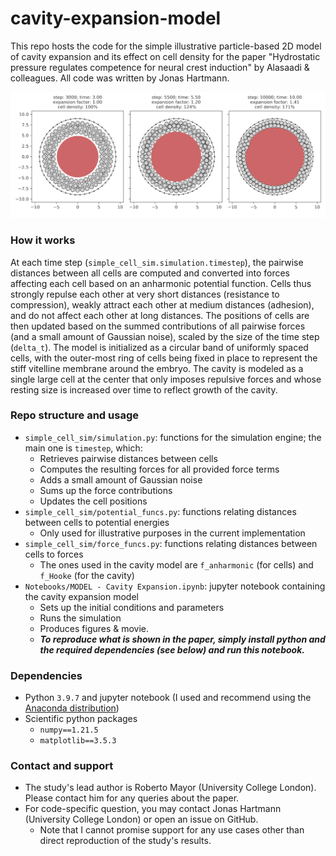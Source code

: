 # cavity-expansion-model

This repo hosts the code for the simple illustrative particle-based 2D model of cavity expansion and its effect on cell density for the paper "Hydrostatic pressure regulates competence for neural crest induction" by Alasaadi & colleagues. All code was written by Jonas Hartmann.

![example figure](example_fig.png)

### How it works

At each time step (`simple_cell_sim.simulation.timestep`), the pairwise distances between all cells are computed and converted into forces affecting each cell based on an anharmonic potential function. Cells thus strongly repulse each other at very short distances (resistance to compression), weakly attract each other at medium distances (adhesion), and do not affect each other at long distances. The positions of cells are then updated based on the summed contributions of all pairwise forces (and a small amount of Gaussian noise), scaled by the size of the time step (`delta_t`). The model is initialized as a circular band of uniformly spaced cells, with the outer-most ring of cells being fixed in place to represent the stiff vitelline membrane around the embryo. The cavity is modeled as a single large cell at the center that only imposes repulsive forces and whose resting size is increased over time to reflect growth of the cavity.


### Repo structure and usage

- `simple_cell_sim/simulation.py`: functions for the simulation engine; the main one is `timestep`, which:
    - Retrieves pairwise distances between cells
    - Computes the resulting forces for all provided force terms
    - Adds a small amount of Gaussian noise
    - Sums up the force contributions
    - Updates the cell positions
- `simple_cell_sim/potential_funcs.py`: functions relating distances between cells to potential energies
    - Only used for illustrative purposes in the current implementation
- `simple_cell_sim/force_funcs.py`: functions relating distances between cells to forces
    - The ones used in the cavity model are `f_anharmonic` (for cells) and `f_Hooke` (for the cavity)
- `Notebooks/MODEL - Cavity Expansion.ipynb`: jupyter notebook containing the cavity expansion model
    - Sets up the initial conditions and parameters
    - Runs the simulation
    - Produces figures & movie.
    - **_To reproduce what is shown in the paper, simply install python and the required dependencies (see below) and run this notebook._**


### Dependencies

- Python `3.9.7` and jupyter notebook (I used and recommend using the [Anaconda distribution](https://www.anaconda.com/download))
- Scientific python packages
    - `numpy==1.21.5`
    - `matplotlib==3.5.3`


### Contact and support

- The study's lead author is Roberto Mayor (University College London). Please contact him for any queries about the paper.
- For code-specific question, you may contact Jonas Hartmann (University College London) or open an issue on GitHub.
    - Note that I cannot promise support for any use cases other than direct reproduction of the study's results.